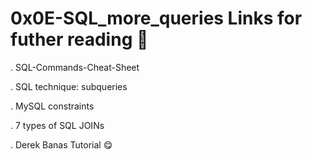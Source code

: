 # 0x0E-SQL_more_queries Links for futher reading 🔬

. SQL-Commands-Cheat-Sheet

. SQL technique: subqueries

. MySQL constraints

. 7 types of SQL JOINs

. Derek Banas Tutorial 😋
